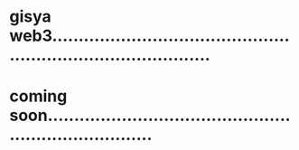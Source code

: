 # gisya web3...................................................................................
# coming soon.........................................................................
